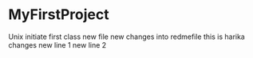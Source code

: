# MyFirstProject
Unix initiate first class
new file
new changes into redmefile
this is harika changes
new line 1 
new line 2
